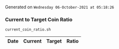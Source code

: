 Generated on `Wednesday 06-October-2021 at 05:18:26`

### Current to Target Coin Ratio
`current_coin_ratio.sh`

Date|Current|Target|Ratio
---|---|---|---
